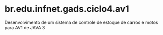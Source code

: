 # br.edu.infnet.gads.ciclo4.av1
Desenvolvimento de um sistema de controle de estoque de carros e motos para AV1 de JAVA 3
